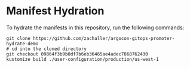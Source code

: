# Manifest Hydration

To hydrate the manifests in this repository, run the following commands:

```shell
git clone https://github.com/zachaller/argocon-gitops-promoter-hydrate-demo
# cd into the cloned directory
git checkout 09864f3b9b0df7b6eb36465ae4adec7868762430
kustomize build ./user-configuration/production/us-west-1
```
